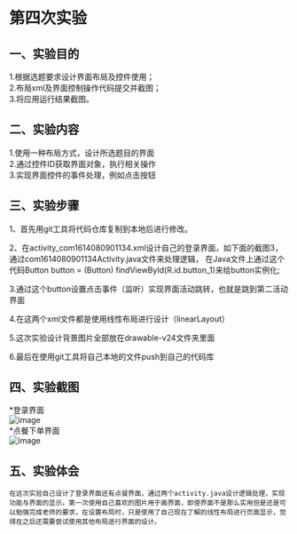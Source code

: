 # 第四次实验

 ## 一、实验目的
 1.根据选题要求设计界面布局及控件使用；<br>
 2.布局xml及界面控制操作代码提交并截图；<br>
 3.将应用运行结果截图。
 
 ## 二、实验内容
 1.使用一种布局方式，设计所选题目的界面<br>
 2.通过控件ID获取界面对象，执行相关操作<br>
 3.实现界面控件的事件处理，例如点击按钮
 
 ## 三、实验步骤
1、首先用git工具将代码仓库复制到本地后进行修改。

2、在activity_com1614080901134.xml设计自己的登录界面，如下面的截图3，通过com1614080901134Activity.java文件来处理逻辑，
 在Java文件上通过这个代码Button button = (Button) findViewById(R.id.button_1)来给button实例化;

3.通过这个button设置点击事件（监听）实现界面活动跳转，也就是跳到第二活动界面

4.在这两个xml文件都是使用线性布局进行设计（linearLayout）

5.这次实验设计背景图片全部放在drawable-v24文件夹里面

6.最后在使用git工具将自己本地的文件push到自己的代码库

 
 ## 四、实验截图
 *登录界面<br>
 ![image](https://github.com/chenjiahui-xxz/android-labs-2018/blob/master/com1614080901134/3.png)<br>
 *点餐下单界面<br>
 ![image](https://github.com/chenjiahui-xxz/android-labs-2018/blob/master/com1614080901134/4.png)<br>
 

 
 ## 五、实验体会
    在这次实验自己设计了登录界面还有点餐界面，通过两个activity.java设计逻辑处理，实现功能与界面的显示。第一次使用自己喜欢的图片用于画界面，即使界面不是那么实用但是还是可以勉强完成老师的要求，在设置布局时，只是使用了自己现在了解的线性布局进行页面显示，觉得在之后还需要尝试使用其他布局进行界面的设计。
